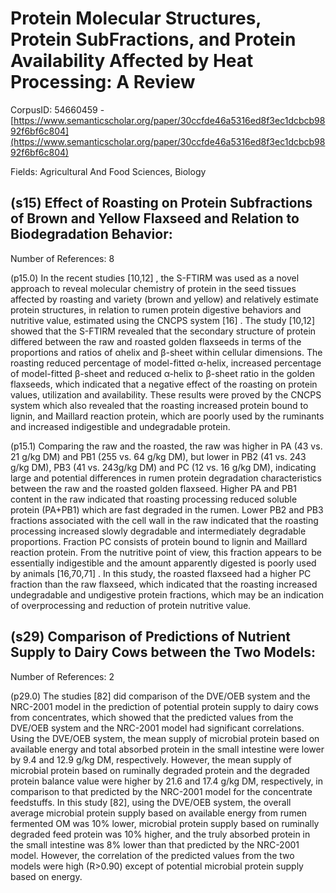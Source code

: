 # Protein Molecular Structures, Protein SubFractions, and Protein Availability Affected by Heat Processing: A Review

CorpusID: 54660459 - [https://www.semanticscholar.org/paper/30ccfde46a5316ed8f3ec1dcbcb9892f6bf6c804](https://www.semanticscholar.org/paper/30ccfde46a5316ed8f3ec1dcbcb9892f6bf6c804)

Fields: Agricultural And Food Sciences, Biology

## (s15) Effect of Roasting on Protein Subfractions of Brown and Yellow Flaxseed and Relation to Biodegradation Behavior:
Number of References: 8

(p15.0) In the recent studies [10,12] , the S-FTIRM was used as a novel approach to reveal molecular chemistry of protein in the seed tissues affected by roasting and variety (brown and yellow) and relatively estimate protein structures, in relation to rumen protein digestive behaviors and nutritive value, estimated using the CNCPS system [16] . The study [10,12] showed that the S-FTIRM revealed that the secondary structure of protein differed between the raw and roasted golden flaxseeds in terms of the proportions and ratios of αhelix and β-sheet within cellular dimensions. The roasting reduced percentage of model-fitted α-helix, increased percentage of model-fitted β-sheet and reduced α-helix to β-sheet ratio in the golden flaxseeds, which indicated that a negative effect of the roasting on protein values, utilization and availability. These results were proved by the CNCPS system which also revealed that the roasting increased protein bound to lignin, and Maillard reaction protein, which are poorly used by the ruminants and increased indigestible and undegradable protein.

(p15.1) Comparing the raw and the roasted, the raw was higher in PA (43 vs. 21 g/kg DM) and PB1 (255 vs. 64 g/kg DM), but lower in PB2 (41 vs. 243 g/kg DM), PB3 (41 vs. 243g/kg DM) and PC (12 vs. 16 g/kg DM), indicating large and potential differences in rumen protein degradation characteristics between the raw and the roasted golden flaxseed. Higher PA and PB1 content in the raw indicated that roasting processing reduced soluble protein (PA+PB1) which are fast degraded in the rumen. Lower PB2 and PB3 fractions associated with the cell wall in the raw indicated that the roasting processing increased slowly degradable and intermediately degradable proportions. Fraction PC consists of protein bound to lignin and Maillard reaction protein. From the nutritive point of view, this fraction appears to be essentially indigestible and the amount apparently digested is poorly used by animals [16,70,71] . In this study, the roasted flaxseed had a higher PC fraction than the raw flaxseed, which indicated that the roasting increased undegradable and undigestive protein fractions, which may be an indication of overprocessing and reduction of protein nutritive value.
## (s29) Comparison of Predictions of Nutrient Supply to Dairy Cows between the Two Models:
Number of References: 2

(p29.0) The studies [82] did comparison of the DVE/OEB system and the NRC-2001 model in the prediction of potential protein supply to dairy cows from concentrates, which showed that the predicted values from the DVE/OEB system and the NRC-2001 model had significant correlations. Using the DVE/OEB system, the mean supply of microbial protein based on available energy and total absorbed protein in the small intestine were lower by 9.4 and 12.9 g/kg DM, respectively. However, the mean supply of microbial protein based on ruminally degraded protein and the degraded protein balance value were higher by 21.6 and 17.4 g/kg DM, respectively, in comparison to that predicted by the NRC-2001 model for the concentrate feedstuffs. In this study [82], using the DVE/OEB system, the overall average microbial protein supply based on available energy from rumen fermented OM was 10% lower, microbial protein supply based on ruminally degraded feed protein was 10% higher, and the truly absorbed protein in the small intestine was 8% lower than that predicted by the NRC-2001 model. However, the correlation of the predicted values from the two models were high (R>0.90) except of potential microbial protein supply based on energy.
